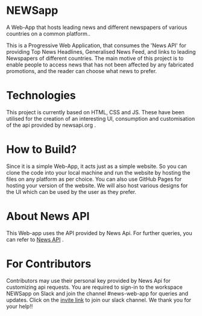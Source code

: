 # NEWSapp
A Web-App that hosts leading news and different newspapers of various countries on a common platform..

This is a Progressive Web Application, that consumes the 'News API' for providing Top News Headlines,
Generalised News Feed, and links to leading Newspapers of different countries. The main motive of this 
project is to enable people to access news that has not been affected by any fabricated promotions, and
the reader can choose what news to prefer.

# Technologies
This project is currently based on HTML, CSS and JS. These have been utilised for the creation of an 
interesting UI, consumption and customisation of the api provided by newsapi.org .

# How to Build?
Since it is a simple Web-App, it acts just as a simple website. So you can clone the code into 
your local machine and run the website by hosting the files on any 
platform as per choice. You can also use GitHub Pages for hosting your version of the website.
We will also host various designs for the UI which can be used by the user as they prefer.

# About News API
This Web-app uses the API provided by News Api. For further queries, you can refer to [News API](https://newsapi.org/) .

# For Contributors
Contributors may use their personal key provided by News Api for customizing api requests.
You are required to sign-in to the workspace NEWSapp on Slack and join the channel #news-web-app
for queries and updates. Click on the [invite link](https://join.slack.com/t/newsappglobal/shared_invite/enQtODM2NzQ4Njk4MjQwLTc5MDE4YTIwYTRjZTg3YTZjZTllNzk1ZGNiZGY0MzY1NzlhNWY0NjM3NzJjODMyNzcyODMzOTg4Njk3YjdjYWE) to join our slack channel.
We thank you for your help!!
